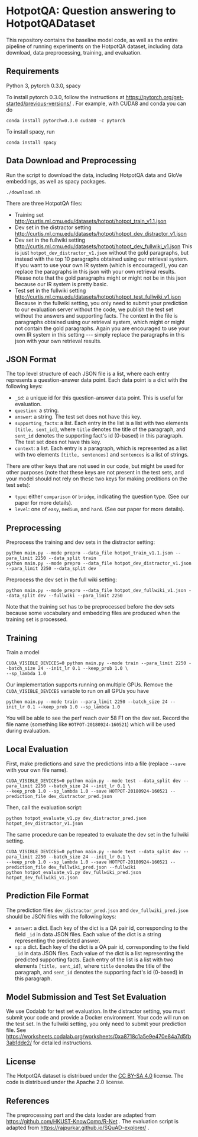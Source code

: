 # HotpotQA: Question answering to HotpotQADataset

This repository contains the baseline model code, as well as the entire pipeline of running experiments on the HotpotQA dataset,
including data download, data preprocessing, training, and evaluation. 

## Requirements

Python 3, pytorch 0.3.0, spacy

To install pytorch 0.3.0, follow the instructions at https://pytorch.org/get-started/previous-versions/ . For example, with
CUDA8 and conda you can do
```
conda install pytorch=0.3.0 cuda80 -c pytorch
```

To install spacy, run
```
conda install spacy
```

## Data Download and Preprocessing

Run the script to download the data, including HotpotQA data and GloVe embeddings, as well as spacy packages.
```
./download.sh
```

There are three HotpotQA files:
- Training set http://curtis.ml.cmu.edu/datasets/hotpot/hotpot_train_v1.1.json
- Dev set in the distractor setting http://curtis.ml.cmu.edu/datasets/hotpot/hotpot_dev_distractor_v1.json
- Dev set in the fullwiki setting http://curtis.ml.cmu.edu/datasets/hotpot/hotpot_dev_fullwiki_v1.json This is just `hotpot_dev_distractor_v1.json` without the gold paragraphs, but instead with the top 10 paragraphs obtained using our
retrieval system. If you want to use your own IR system (which is encouraged!), you can replace the paragraphs in this json
with your own retrieval results. Please note that the gold paragraphs might or might not be in this json because our IR system
is pretty basic.
- Test set in the fullwiki setting http://curtis.ml.cmu.edu/datasets/hotpot/hotpot_test_fullwiki_v1.json Because in the fullwiki setting, you only need to submit your prediction to our evaluation server without the code, we publish the test set without the answers and supporting facts. The context in the file is paragraphs obtained using our retrieval system, which might or might not contain the gold paragraphs. Again you are encouraged to use your own IR system in this setting --- simply replace the paragraphs in this json with your own retrieval results.


## JSON Format

The top level structure of each JSON file is a list, where each entry represents a question-answer data point. Each data point is
a dict with the following keys:
- `_id`: a unique id for this question-answer data point. This is useful for evaluation.
- `question`: a string.
- `answer`: a string. The test set does not have this key.
- `supporting_facts`: a list. Each entry in the list is a list with two elements `[title, sent_id]`, where `title` denotes the title of the
paragraph, and `sent_id` denotes the supporting fact's id (0-based) in this paragraph. The test set does not have this key.
- `context`: a list. Each entry is a paragraph, which is represented as a list with two elements `[title, sentences]` and `sentences` is a list
of strings.

There are other keys that are not used in our code, but might be used for other purposes (note that these keys are not present in the test sets, and your model should not rely on these two keys for making preditions on the test sets):
- `type`: either `comparison` or `bridge`, indicating the question type. (See our paper for more details).
- `level`: one of `easy`, `medium`, and `hard`. (See our paper for more details).

## Preprocessing

Preprocess the training and dev sets in the distractor setting:
```
python main.py --mode prepro --data_file hotpot_train_v1.1.json --para_limit 2250 --data_split train
python main.py --mode prepro --data_file hotpot_dev_distractor_v1.json --para_limit 2250 --data_split dev
```

Preprocess the dev set in the full wiki setting:
```
python main.py --mode prepro --data_file hotpot_dev_fullwiki_v1.json --data_split dev --fullwiki --para_limit 2250
```

Note that the training set has to be preprocessed before the dev sets because some vocabulary and embedding files are produced
when the training set is processed.

## Training

Train a model
```
CUDA_VISIBLE_DEVICES=0 python main.py --mode train --para_limit 2250 --batch_size 24 --init_lr 0.1 --keep_prob 1.0 \
--sp_lambda 1.0
```

Our implementation supports running on multiple GPUs. Remove the `CUDA_VISIBLE_DEVICES` variable to run on all GPUs you have
```
python main.py --mode train --para_limit 2250 --batch_size 24 --init_lr 0.1 --keep_prob 1.0 --sp_lambda 1.0
```

You will be able to see the perf reach over 58 F1 on the dev set. Record the file name (something like `HOTPOT-20180924-160521`)
which will be used during evaluation.

## Local Evaluation

First, make predictions and save the predictions into a file (replace `--save` with your own file name).
```
CUDA_VISIBLE_DEVICES=0 python main.py --mode test --data_split dev --para_limit 2250 --batch_size 24 --init_lr 0.1 \
--keep_prob 1.0 --sp_lambda 1.0 --save HOTPOT-20180924-160521 --prediction_file dev_distractor_pred.json
```

Then, call the evaluation script:
```
python hotpot_evaluate_v1.py dev_distractor_pred.json hotpot_dev_distractor_v1.json
```

The same procedure can be repeated to evaluate the dev set in the fullwiki setting.
```
CUDA_VISIBLE_DEVICES=0 python main.py --mode test --data_split dev --para_limit 2250 --batch_size 24 --init_lr 0.1 \
--keep_prob 1.0 --sp_lambda 1.0 --save HOTPOT-20180924-160521 --prediction_file dev_fullwiki_pred.json --fullwiki
python hotpot_evaluate_v1.py dev_fullwiki_pred.json hotpot_dev_fullwiki_v1.json
```

## Prediction File Format

The prediction files `dev_distractor_pred.json` and `dev_fullwiki_pred.json` should be JSON files with the following keys:
- `answer`: a dict. Each key of the dict is a QA pair id, corresponding to the field `_id` in data JSON files. Each value of the dict is a string representing the predicted answer.
- `sp`: a dict. Each key of the dict is a QA pair id, corresponding to the field `_id` in data JSON files. Each value of the dict is a list representing the predicted supporting facts. Each entry of the list is a list with two elements `[title, sent_id]`, where `title` denotes the title of the paragraph, and `sent_id` denotes the supporting fact's id (0-based) in this paragraph.

## Model Submission and Test Set Evaluation

We use Codalab for test set evaluation. In the distractor setting, you must submit your code and provide a Docker environment. Your code will run on the test set. In the fullwiki setting, you only need to submit your prediction file. See https://worksheets.codalab.org/worksheets/0xa8718c1a5e9e470e84a7d5fb3ab1dde2/ for detailed instructions.

## License
The HotpotQA dataset is distribued under the [CC BY-SA 4.0](http://creativecommons.org/licenses/by-sa/4.0/legalcode) license.
The code is distribued under the Apache 2.0 license.

## References

The preprocessing part and the data loader are adapted from https://github.com/HKUST-KnowComp/R-Net . The evaluation script is
adapted from https://rajpurkar.github.io/SQuAD-explorer/ .
